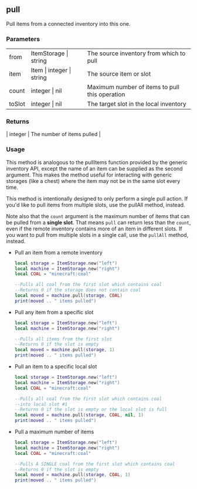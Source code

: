 ## pull

Pull items from a connected inventory into this one.

### Parameters

||||
|-|-|-|
| from | ItemStorage &#124; string | The source inventory from which to pull |
| item | Item &#124; integer &#124; string | The source item or slot |
| count | integer &#124; nil | Maximum number of items to pull this operation |
| toSlot | integer &#124; nil | The target slot in the local inventory |

### Returns

| integer | The number of items pulled |

### Usage

This method is analogous to the pullItems function provided by the generic inventory API, except the name of an item can be supplied as the second argument. This makes the method useful for interacting with generic storages (like a chest) where the item may not be in the same slot every time.

This method is intentionally designed to only perform a single pull action. If you'd like to pull items from multiple slots, use the pullAll method, instead.

Note also that the `count` argument is the maximum number of items that can be pulled from a **single slot**. That means `pull` can return less than the `count`, even if the remote inventory contains more of an item in different slots. If you want to pull from multiple slots in a single call, use the `pullAll` method, instead.


* Pull an item from a remote inventory
  ```lua
  local storage = ItemStorage.new("left")
  local machine = ItemStorage.new("right")
  local COAL = "minecraft:coal"
  
  --Pulls all coal from the first slot which contains coal
  --Returns 0 if the storage does not contain coal
  local moved = machine.pull(storage, COAL)
  print(moved .. " items pulled")
  ```

* Pull any item from a specific slot
  ```lua
  local storage = ItemStorage.new("left")
  local machine = ItemStorage.new("right")

  --Pulls all items from the first slot 
  --Returns 0 if the slot is empty
  local moved = machine.pull(storage, 1)
  print(moved .. " items pulled")
  ```

* Pull an item to a specific local slot
  ```lua
  local storage = ItemStorage.new("left")
  local machine = ItemStorage.new("right")
  local COAL = "minecraft:coal"

  --Pulls all coal from the first slot which contains coal
  --into local slot #1
  --Returns 0 if the slot is empty or the local slot is full
  local moved = machine.pull(storage, COAL, nil, 1)
  print(moved .. " items pulled")
  ```

* Pull a maximum number of items
  ```lua
  local storage = ItemStorage.new("left")
  local machine = ItemStorage.new("right")
  local COAL = "minecraft:coal"

  --Pulls A SINGLE coal from the first slot which contains coal
  --Returns 0 if the slot is empty
  local moved = machine.pull(storage, COAL, 1)
  print(moved .. " items pulled")
  ```
